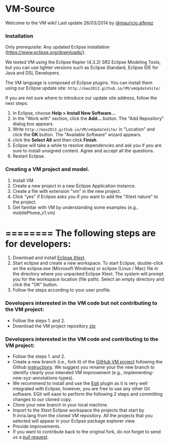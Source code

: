 VM-Source
=========
Welcome to the VM wiki!
Last update 26/03/2014 by [@mauricio.alferez](https://github.com/mao2013)

### Installation
Only prerequisite:
Any updated Eclipse installation (https://www.eclipse.org/downloads/). 

We tested VM using the Eclipse Kepler (4.3.2) SR2 Eclipse Modeling Tools, but you can use lighter versions such as Eclipse Standard, Eclipse IDE for Java and DSL Developers.

The VM language is composed of Eclipse plugins. You can install them using our Eclipse update site: `http://mao2013.github.io/VM/vmUpdateSite/`

If you are not sure where to introduce our update site address, follow the next steps:

1. In Eclipse, choose **Help > Install New Software...**
2. In the "Work with" section, click the **Add...** button. The "Add Repository" dialog box appears.
3. Write `http://mao2013.github.io/VM/vmUpdateSite/` in "Location" and click the **OK** button. The "Available Software" wizard appears.
4. click the **Select All** and then click **Finish**.
5. Eclipse will take a while to resolve dependencies and ask you if you are sure to install unsigned content. Agree and accept all the questions.
6. Restart Eclipse.

### Creating a VM project and model.
1. Install VM.
2. Create a new project in a new Eclipse Application instance.
3. Create a file with extension "vm" in the new project.
4. Click "yes" if Eclipse asks you if you want to add the "Xtext nature" to the project.
5. Get familiar with VM by understanding some examples (e.g., mobilePhone_v1.vm)

========
The following steps are for developers:
========

1. Download and install [Eclipse Xtext](https://www.eclipse.org/Xtext/download.html).
2. Start eclipse and create a new workspace. To start Eclipse, double-click on the eclipse.exe (Microsoft Windows) or eclipse (Linux / Mac) file in the directory where you unpacked Eclipse Xtext. The system will prompt you for the workspace location (file path). Select an empty directory and click the "OK" button.
3. Follow the steps according to your user profile. 

### Developers interested in the VM code but **not contributing** to the VM project:
- Follow the steps 1. and 2. 
- Download the VM project repository [zip](https://github.com/ViViD-DiverSE/VM-Source/archive/master.zip)

### Developers interested in the VM code and **contributing** to the VM project:
- Follow the steps 1. and 2.
- Create a new branch (i.e., fork it) of the [GitHub VM project](https://github.com/ViViD-DiverSE/VM-Source/) following the Github [instructions](https://help.github.com/articles/fork-a-repo). We suggest you rename your the new branch to identify clearly your intended VM improvement (e.g., implementing-new-xyz-annotations-types).
- We recommend to install and use the [Egit](https://www.eclipse.org/egit/) plugin as it is very well integrated with Eclipse, however, you are free to use any other Git software. EGit will ease to perform the following 2 steps and committing changes to our cloned copy.
- Clone your new branch in your local machine.
- Import to the Xtext Eclipse workspace the projects that start by fr.inria.lang from the cloned VM repository. All the projects that you selected will appear in your Eclipse package explorer view.
- Provide improvements.
- If you want to contribute back to the original fork, do not forget to send us a [pull request](https://help.github.com/articles/using-pull-requests).
